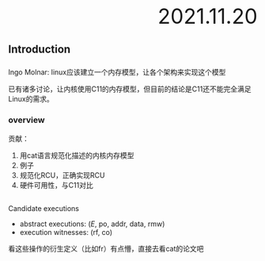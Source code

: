 <div style="text-align:right; font-size:3em;">2021.11.20</div>

## Introduction

### 

### 

Ingo Molnar: linux应该建立一个内存模型，让各个架构来实现这个模型

已有诸多讨论，让内核使用C11的内存模型，但目前的结论是C11还不能完全满足Linux的需求。

### 

### 

### overview

贡献：

1. 用cat语言规范化描述的内核内存模型
2. 例子
3. 规范化RCU，正确实现RCU
4. 硬件可用性，与C11对比

## 

Candidate executions

* abstract executions: (*E*, po, addr, data, rmw)
* execution witnesses: (rf, co)

看这些操作的衍生定义（比如fr）有点懵，直接去看cat的论文吧